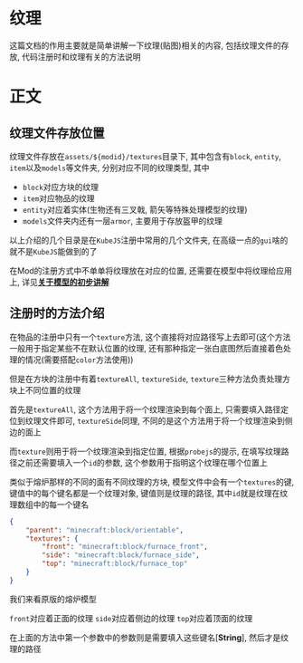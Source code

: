 # 纹理

这篇文档的作用主要就是简单讲解一下纹理(贴图)相关的内容, 包括纹理文件的存放, 代码注册时和纹理有关的方法说明

# 正文

## 纹理文件存放位置

纹理文件存放在`assets/${modid}/textures`目录下, 其中包含有`block`, `entity`, `item`以及`models`等文件夹, 分别对应不同的纹理类型, 其中

* `block`对应方块的纹理
* `item`对应物品的纹理
* `entity`对应着实体(生物还有三叉戟, 箭矢等特殊处理模型的纹理)
* `models`文件夹内还有一层`armor`, 主要用于存放盔甲的纹理

以上介绍的几个目录是在`KubeJS`注册中常用的几个文件夹, 在高级一点的`gui`啥的就不是`KubeJS`能做到的了

在Mod的注册方式中不单单将纹理放在对应的位置, 还需要在模型中将纹理给应用上, 详见[**关于模型的初步讲解**](./Model.md)

## 注册时的方法介绍

在物品的注册中只有一个`texture`方法, 这个直接将对应路径写上去即可(这个方法一般用于指定某些不在默认位置的纹理, 还有那种指定一张白底图然后直接着色处理的情况(需要搭配`color`方法使用))

但是在方块的注册中有着`textureAll`, `textureSide`, `texture`三种方法负责处理方块上不同位置的纹理

首先是`textureAll`, 这个方法用于将一个纹理渲染到每个面上, 只需要填入路径定位到纹理文件即可, `textureSide`同理, 不同的是这个方法用于将一个纹理渲染到侧边的面上

而`texture`则用于将一个纹理渲染到指定位置, 根据`probejs`的提示, 在填写纹理路径之前还需要填入一个`id`的参数, 这个参数用于指明这个纹理在哪个位置上

类似于熔炉那样的不同的面有不同纹理的方块, 模型文件中会有一个`textures`的键, 键值中的每个键名都是一个纹理对象, 键值则是纹理的路径, 其中`id`就是纹理在纹理数组中的每一个键名

```json
{
	"parent": "minecraft:block/orientable",
	"textures": {
		"front": "minecraft:block/furnace_front",
		"side": "minecraft:block/furnace_side",
		"top": "minecraft:block/furnace_top"
	}
}
```

我们来看原版的熔炉模型

`front`对应着正面的纹理
`side`对应着侧边的纹理
`top`对应着顶面的纹理

在上面的方法中第一个参数中的参数则是需要填入这些键名[**String**], 然后才是纹理的路径